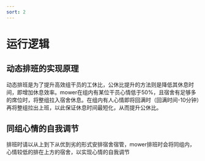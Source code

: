 ```yaml
---
sort: 2
---
```

# 运行逻辑

## 动态排班的实现原理
动态排班是为了提升高效组干员的工休比，公休比提升的方法则是降低其休息时间，即增加休息效率。mower在组内有某位干员心情低于50%，且宿舍有足够多的席位时，将整组拉入宿舍休息。在组内有人心情即将回满时（回满时间-10分钟）再将整组拉出上班，以此保证休息时间最短化，从而提升公休比。

## 同组心情的自我调节
排班时请以从上到下从优到劣的形式安排宿舍宿管，mower排班时会将同组内，心情较低的排在上方的宿舍，以实现心情的自我调节

